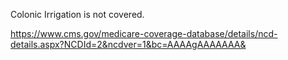 Colonic Irrigation is not covered.

https://www.cms.gov/medicare-coverage-database/details/ncd-details.aspx?NCDId=2&ncdver=1&bc=AAAAgAAAAAAA&
